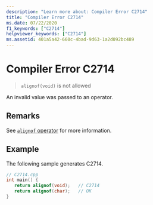 ```yaml
---
description: "Learn more about: Compiler Error C2714"
title: "Compiler Error C2714"
ms.date: 07/22/2020
f1_keywords: ["C2714"]
helpviewer_keywords: ["C2714"]
ms.assetid: 401a5a42-660c-4bad-9d63-1a2d092bc489
---
```

# Compiler Error C2714

> `alignof(void)` is not allowed

An invalid value was passed to an operator.

## Remarks

See [`alignof` operator](../../cpp/alignof-operator.md) for more information.

## Example

The following sample generates C2714.

```cpp
// C2714.cpp
int main() {
   return alignof(void);   // C2714
   return alignof(char);   // OK
}
```
